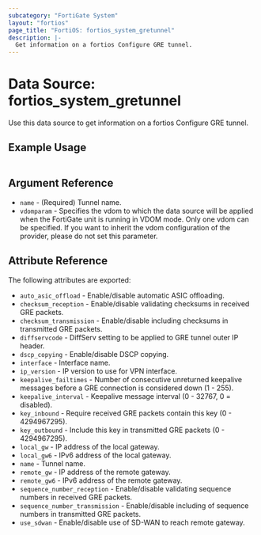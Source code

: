 ```yaml
---
subcategory: "FortiGate System"
layout: "fortios"
page_title: "FortiOS: fortios_system_gretunnel"
description: |-
  Get information on a fortios Configure GRE tunnel.
---
```


# Data Source: fortios_system_gretunnel
Use this data source to get information on a fortios Configure GRE tunnel.


## Example Usage

```hcl

```

## Argument Reference

* `name` - (Required) Tunnel name.
* `vdomparam` - Specifies the vdom to which the data source will be applied when the FortiGate unit is running in VDOM mode. Only one vdom can be specified. If you want to inherit the vdom configuration of the provider, please do not set this parameter.

## Attribute Reference

The following attributes are exported:

* `auto_asic_offload` - Enable/disable automatic ASIC offloading.
* `checksum_reception` - Enable/disable validating checksums in received GRE packets.
* `checksum_transmission` - Enable/disable including checksums in transmitted GRE packets.
* `diffservcode` - DiffServ setting to be applied to GRE tunnel outer IP header.
* `dscp_copying` - Enable/disable DSCP copying.
* `interface` - Interface name.
* `ip_version` - IP version to use for VPN interface.
* `keepalive_failtimes` - Number of consecutive unreturned keepalive messages before a GRE connection is considered down (1 - 255).
* `keepalive_interval` - Keepalive message interval (0 - 32767, 0 = disabled).
* `key_inbound` - Require received GRE packets contain this key (0 - 4294967295).
* `key_outbound` - Include this key in transmitted GRE packets (0 - 4294967295).
* `local_gw` - IP address of the local gateway.
* `local_gw6` - IPv6 address of the local gateway.
* `name` - Tunnel name.
* `remote_gw` - IP address of the remote gateway.
* `remote_gw6` - IPv6 address of the remote gateway.
* `sequence_number_reception` - Enable/disable validating sequence numbers in received GRE packets.
* `sequence_number_transmission` - Enable/disable including of sequence numbers in transmitted GRE packets.
* `use_sdwan` - Enable/disable use of SD-WAN to reach remote gateway.
